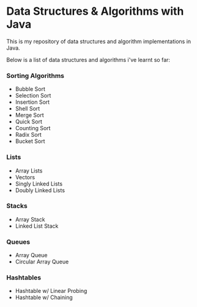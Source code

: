 # Data Structures & Algorithms with Java

This is my repository of data structures and algorithm implementations in Java.

Below is a list of data structures and algorithms i've learnt so far:

### Sorting Algorithms

- Bubble Sort
- Selection Sort
- Insertion Sort
- Shell Sort
- Merge Sort
- Quick Sort
- Counting Sort
- Radix Sort
- Bucket Sort

### Lists

- Array Lists
- Vectors
- Singly Linked Lists
- Doubly Linked Lists

### Stacks

- Array Stack
- Linked List Stack

### Queues

- Array Queue
- Circular Array Queue

### Hashtables

- Hashtable w/ Linear Probing
- Hashtable w/ Chaining